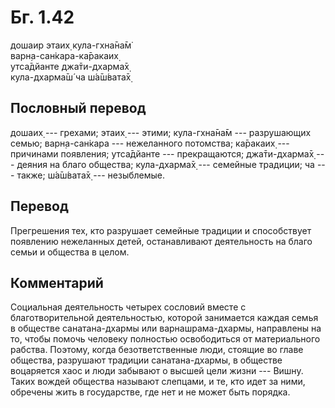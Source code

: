 # Бг. 1.42
дошаир этаих̣ кула-гхна̄на̄м̇<br/>
варн̣а-сан̇кара-ка̄ракаих̣<br/>
утса̄дйанте джа̄ти-дхарма̄х̣<br/>
кула-дхарма̄ш́ ча ш́а̄ш́вата̄х̣
## Пословный перевод

дошаих̣ --- грехами; этаих̣ --- этими; кула-гхна̄на̄м --- разрушающих семью;
варн̣а-сан̇кара --- нежеланного потомства; ка̄ракаих̣ --- причинами
появления; утса̄дйанте --- прекращаются; джа̄ти-дхарма̄х̣ --- деяния на
благо общества; кула-дхарма̄х̣ --- семейные традиции; ча --- также;
ш́а̄ш́вата̄х̣ --- незыблемые.

## Перевод

Прегрешения тех, кто разрушает семейные традиции и способствует
появлению нежеланных детей, останавливают деятельность на благо семьи и
общества в целом.

## Комментарий

Социальная деятельность четырех сословий вместе с благотворительной
деятельностью, которой занимается каждая семья в обществе
санатана-дхармы или варнашрама-дхармы, направлены на то, чтобы помочь
человеку полностью освободиться от материального рабства. Поэтому, когда
безответственные люди, стоящие во главе общества, разрушают традиции
санатана-дхармы, в обществе воцаряется хаос и люди забывают о высшей
цели жизни --- Вишну. Таких вождей общества называют слепцами, и те, кто
идет за ними, обречены жить в государстве, где нет и не может быть
порядка.
